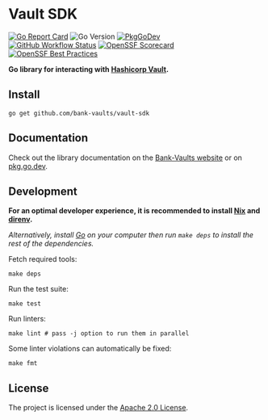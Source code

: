 # Vault SDK

[![Go Report Card](https://goreportcard.com/badge/github.com/bank-vaults/vault-sdk?style=flat-square)](https://goreportcard.com/report/github.com/bank-vaults/vault-sdk)
![Go Version](https://img.shields.io/badge/go%20version-%3E=1.19-61CFDD.svg?style=flat-square)
[![PkgGoDev](https://pkg.go.dev/badge/mod/github.com/bank-vaults/vault-sdk)](https://pkg.go.dev/mod/github.com/bank-vaults/vault-sdk)
<br>
[![GitHub Workflow Status](https://img.shields.io/github/actions/workflow/status/bank-vaults/vault-sdk/ci.yaml?branch=main&style=flat-square)](https://github.com/bank-vaults/vault-sdk/actions/workflows/ci.yaml?query=workflow%3ACI)
[![OpenSSF Scorecard](https://api.securityscorecards.dev/projects/github.com/bank-vaults/vault-sdk/badge?style=flat-square)](https://api.securityscorecards.dev/projects/github.com/bank-vaults/vault-sdk)
[![OpenSSF Best Practices](https://www.bestpractices.dev/projects/8048/badge)](https://www.bestpractices.dev/projects/8048)

**Go library for interacting with [Hashicorp Vault](https://www.vaultproject.io/).**

## Install

```shell
go get github.com/bank-vaults/vault-sdk
```

## Documentation

Check out the library documentation on the [Bank-Vaults website](https://bank-vaults.dev/docs/go-library/) or on [pkg.go.dev](https://pkg.go.dev/mod/github.com/bank-vaults/vault-sdk).

## Development

**For an optimal developer experience, it is recommended to install [Nix](https://nixos.org/download.html) and [direnv](https://direnv.net/docs/installation.html).**

_Alternatively, install [Go](https://go.dev/dl/) on your computer then run `make deps` to install the rest of the dependencies._

Fetch required tools:

```shell
make deps
```

Run the test suite:

```shell
make test
```

Run linters:

```shell
make lint # pass -j option to run them in parallel
```

Some linter violations can automatically be fixed:

```shell
make fmt
```

## License

The project is licensed under the [Apache 2.0 License](LICENSE).
